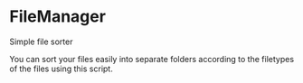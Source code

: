 # FileManager
Simple file sorter

You can sort your files easily into separate folders according to the filetypes of the files using this script.
